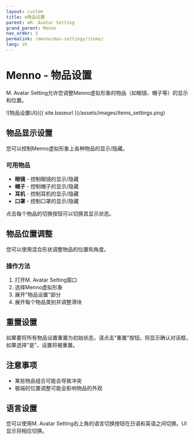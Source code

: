 ```yaml
---
layout: custom
title: ⚙️物品设置
parent: ⚙️M. Avatar Setting
grand_parent: Menno
nav_order: 3
permalink: /menno/mas-settings/items/
lang: zh
---
```


# Menno - 物品设置

M. Avatar Setting允许您调整Menno虚拟形象的物品（如眼镜、帽子等）的显示和位置。

![物品设置UI]({{ site.baseurl }}/assets/images/items_settings.png)

## 物品显示设置

您可以控制Menno虚拟形象上各种物品的显示/隐藏。

### 可用物品

* **眼镜** - 控制眼镜的显示/隐藏
* **帽子** - 控制帽子的显示/隐藏
* **耳机** - 控制耳机的显示/隐藏
* **口罩** - 控制口罩的显示/隐藏

点击每个物品的切换按钮可以切换其显示状态。

## 物品位置调整

您可以使用混合形状调整物品的位置和角度。

### 操作方法

1. 打开M. Avatar Setting窗口
2. 选择Menno虚拟形象
3. 展开"物品设置"部分
4. 展开每个物品类别并调整滑块

## 重置设置

如果要将所有物品设置重置为初始状态，请点击"重置"按钮。将显示确认对话框，如果选择"是"，设置将被重置。

## 注意事项

* 某些物品组合可能会导致冲突
* 极端的位置调整可能会影响物品的外观

## 语言设置

您可以使用M. Avatar Setting右上角的语言切换按钮在日语和英语之间切换。UI显示将相应切换。 
